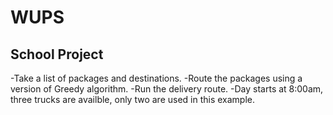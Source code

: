 # WUPS

## School Project ##
-Take a list of packages and destinations.
-Route the packages using a version of Greedy algorithm.
-Run the delivery route.
-Day starts at 8:00am, three trucks are availble, only two are used in this example.
